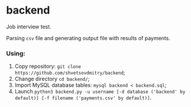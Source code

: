 # backend
Job interview test.

Parsing `csv` file and generating output file with results of payments.

### Using:
  1. Copy repository: `git clone https://github.com/shvetsovdmitry/backend`;
  2. Change directory `cd backend/`;
  3. Import MySQL database tables: `mysql backend < backend.sql`;
  4. Launch `python3 backend.py -u username [-d database ('backend' by default)] [-f filename ('payments.csv' by default)]`.
